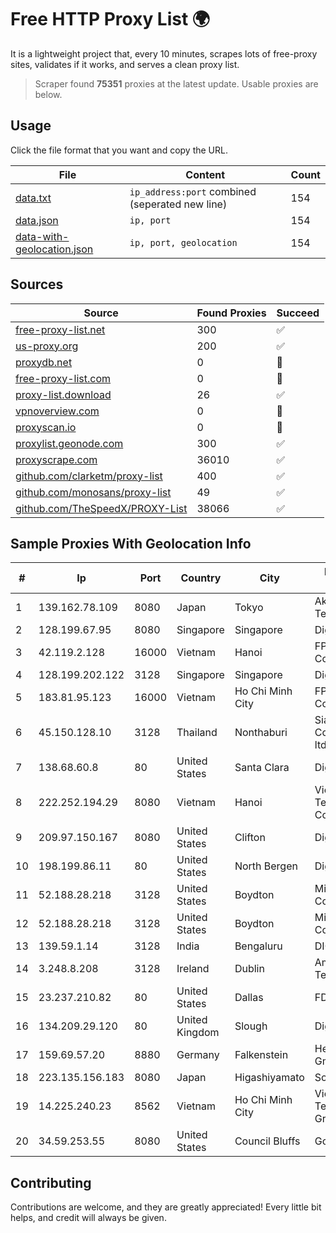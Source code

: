 
# Free HTTP Proxy List 🌍

It is a lightweight project that, every 10 minutes, scrapes lots of free-proxy sites, validates if it works, and serves a clean proxy list.


> Scraper found **75351** proxies at the latest update. Usable proxies are below.

## Usage

Click the file format that you want and copy the URL.


|File|Content|Count|
|----|-------|-----|
|[data.txt](https://raw.githubusercontent.com/themiralay/Proxy-List-World/master/data.txt)|`ip_address:port` combined (seperated new line)|154|
|[data.json](https://raw.githubusercontent.com/themiralay/Proxy-List-World/master/data.json)|`ip, port`|154|
|[data-with-geolocation.json](https://raw.githubusercontent.com/themiralay/Proxy-List-World/master/data-with-geolocation.json)|`ip, port, geolocation`|154|

## Sources

|Source|Found Proxies|Succeed|
|------|-------------|-------|
|[free-proxy-list.net](https://free-proxy-list.net)|300|✅|
|[us-proxy.org](https://www.us-proxy.org)|200|✅|
|[proxydb.net](http://proxydb.net)|0|🚫|
|[free-proxy-list.com](https://free-proxy-list.com/?page=&port=&type%5B%5D=http&type%5B%5D=https&up_time=0&search=Search)|0|🚫|
|[proxy-list.download](https://www.proxy-list.download/HTTP)|26|✅|
|[vpnoverview.com](https://vpnoverview.com/privacy/anonymous-browsing/free-proxy-servers)|0|🚫|
|[proxyscan.io](https://www.proxyscan.io)|0|🚫|
|[proxylist.geonode.com](https://proxylist.geonode.com/api/proxy-list?limit=300&page=1&sort_by=lastChecked&sort_type=desc&protocols=http,https)|300|✅|
|[proxyscrape.com](https://api.proxyscrape.com/v2/?request=displayproxies&protocol=http&timeout=10000&country=all&ssl=all&anonymity=all)|36010|✅|
|[github.com/clarketm/proxy-list](https://raw.githubusercontent.com/clarketm/proxy-list/master/proxy-list-raw.txt)|400|✅|
|[github.com/monosans/proxy-list](https://raw.githubusercontent.com/monosans/proxy-list/main/proxies/http.txt)|49|✅|
|[github.com/TheSpeedX/PROXY-List](https://raw.githubusercontent.com/TheSpeedX/PROXY-List/master/http.txt)|38066|✅|


## Sample Proxies With Geolocation Info

|#|Ip|Port|Country|City|Internet Service Provider|
|-|--|----|-------|----|-------------------------|
|1|139.162.78.109|8080|Japan|Tokyo|Akamai Technologies, Inc.|
|2|128.199.67.95|8080|Singapore|Singapore|DigitalOcean, LLC|
|3|42.119.2.128|16000|Vietnam|Hanoi|FPT Telecom Company|
|4|128.199.202.122|3128|Singapore|Singapore|DigitalOcean, LLC|
|5|183.81.95.123|16000|Vietnam|Ho Chi Minh City|FPT Telecom Company|
|6|45.150.128.10|3128|Thailand|Nonthaburi|Siamdata Communication Co., ltd.|
|7|138.68.60.8|80|United States|Santa Clara|DigitalOcean, LLC|
|8|222.252.194.29|8080|Vietnam|Hanoi|VietNam Post and Telecom Corporation|
|9|209.97.150.167|8080|United States|Clifton|DigitalOcean, LLC|
|10|198.199.86.11|80|United States|North Bergen|DigitalOcean, LLC|
|11|52.188.28.218|3128|United States|Boydton|Microsoft Corporation|
|12|52.188.28.218|3128|United States|Boydton|Microsoft Corporation|
|13|139.59.1.14|3128|India|Bengaluru|DIGITALOCEAN|
|14|3.248.8.208|3128|Ireland|Dublin|Amazon Technologies Inc.|
|15|23.237.210.82|80|United States|Dallas|FDCservers.net|
|16|134.209.29.120|80|United Kingdom|Slough|DigitalOcean, LLC|
|17|159.69.57.20|8880|Germany|Falkenstein|Hetzner Online GmbH|
|18|223.135.156.183|8080|Japan|Higashiyamato|So-net Corporation|
|19|14.225.240.23|8562|Vietnam|Ho Chi Minh City|Vietnam Posts and Telecommunications Group|
|20|34.59.253.55|8080|United States|Council Bluffs|Google LLC|



## Contributing

Contributions are welcome, and they are greatly appreciated! Every
little bit helps, and credit will always be given.


